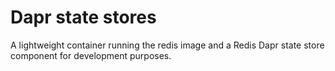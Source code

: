# Dapr state stores

A lightweight container running the redis image and a Redis Dapr state store component for development purposes.
